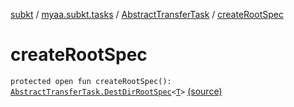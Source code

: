[subkt](../../index.md) / [myaa.subkt.tasks](../index.md) / [AbstractTransferTask](index.md) / [createRootSpec](./create-root-spec.md)

# createRootSpec

`protected open fun createRootSpec(): `[`AbstractTransferTask.DestDirRootSpec`](-dest-dir-root-spec/index.md)`<`[`T`](-dest-dir-root-spec/index.md#T)`>` [(source)](https://github.com/Myaamori/SubKt/blob/0.1.11/src/main/kotlin/myaa/subkt/tasks/tasks.kt#L1685)